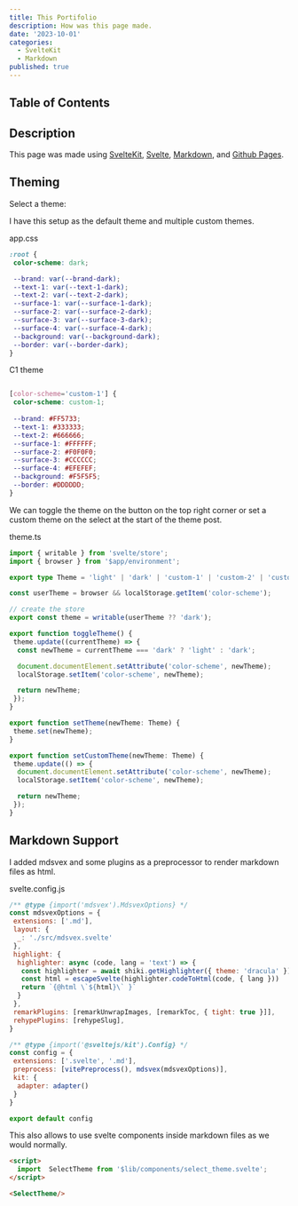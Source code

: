 ```yaml
---
title: This Portifolio
description: How was this page made.
date: '2023-10-01'
categories:
  - SvelteKit
  - Markdown
published: true
---
```


<script>
import  SelectTheme from '$lib/components/select_theme.svelte';
</script>

## Table of Contents

## Description

This page was made using [SvelteKit](https://kit.svelte.dev/), [Svelte](https://svelte.dev/), [Markdown](https://www.markdownguide.org/), and [Github Pages](https://pages.github.com/).

## Theming

<label for="theme-select">Select a theme:</label>
<SelectTheme id="theme-select"/>

I have this setup as the default theme and multiple custom themes.

app.css

```css
:root {
 color-scheme: dark;

 --brand: var(--brand-dark);
 --text-1: var(--text-1-dark);
 --text-2: var(--text-2-dark);
 --surface-1: var(--surface-1-dark);
 --surface-2: var(--surface-2-dark);
 --surface-3: var(--surface-3-dark);
 --surface-4: var(--surface-4-dark);
 --background: var(--background-dark);
 --border: var(--border-dark);
}

```

C1 theme

```css

[color-scheme='custom-1'] {
 color-scheme: custom-1;
  
 --brand: #FF5733;
 --text-1: #333333;
 --text-2: #666666;
 --surface-1: #FFFFFF;
 --surface-2: #F0F0F0;
 --surface-3: #CCCCCC;
 --surface-4: #EFEFEF;
 --background: #F5F5F5;
 --border: #DDDDDD;
}
```

We can toggle the theme on the button on the top right corner or set a custom theme on the select at the start of the theme post.

theme.ts

```ts
import { writable } from 'svelte/store';
import { browser } from '$app/environment';

export type Theme = 'light' | 'dark' | 'custom-1' | 'custom-2' | 'custom-3' | 'custom-4';

const userTheme = browser && localStorage.getItem('color-scheme');

// create the store
export const theme = writable(userTheme ?? 'dark');

export function toggleTheme() {
 theme.update((currentTheme) => {
  const newTheme = currentTheme === 'dark' ? 'light' : 'dark';

  document.documentElement.setAttribute('color-scheme', newTheme);
  localStorage.setItem('color-scheme', newTheme);

  return newTheme;
 });
}

export function setTheme(newTheme: Theme) {
 theme.set(newTheme);
}

export function setCustomTheme(newTheme: Theme) {
 theme.update(() => {
  document.documentElement.setAttribute('color-scheme', newTheme);
  localStorage.setItem('color-scheme', newTheme);

  return newTheme;
 });
}
```

## Markdown Support

I added mdsvex and some plugins as a preprocessor to render markdown files as html.

svelte.config.js

```js
/** @type {import('mdsvex').MdsvexOptions} */
const mdsvexOptions = {
 extensions: ['.md'],
 layout: {
  _: './src/mdsvex.svelte'
 },
 highlight: {
  highlighter: async (code, lang = 'text') => {
   const highlighter = await shiki.getHighlighter({ theme: 'dracula' })
   const html = escapeSvelte(highlighter.codeToHtml(code, { lang }))
   return `{@html \`${html}\` }`
  }
 },
 remarkPlugins: [remarkUnwrapImages, [remarkToc, { tight: true }]],
 rehypePlugins: [rehypeSlug],
}

/** @type {import('@sveltejs/kit').Config} */
const config = {
 extensions: ['.svelte', '.md'],
 preprocess: [vitePreprocess(), mdsvex(mdsvexOptions)],
 kit: {
  adapter: adapter()
 }
}

export default config

```

This also allows to use svelte components inside markdown files as we would normally.

```html
<script>
  import  SelectTheme from '$lib/components/select_theme.svelte';
</script>

<SelectTheme/>

```

